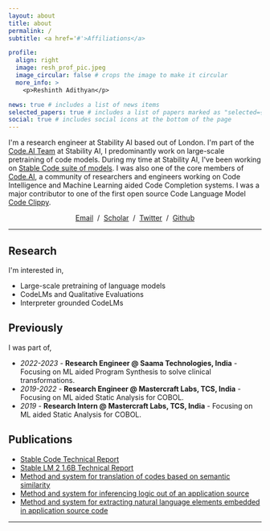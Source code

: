 ```yaml
---
layout: about
title: about
permalink: /
subtitle: <a href='#'>Affiliations</a>

profile:
  align: right
  image: resh_prof_pic.jpeg
  image_circular: false # crops the image to make it circular
  more_info: >
    <p>Reshinth Adithyan</p>

news: true # includes a list of news items
selected_papers: true # includes a list of papers marked as "selected={true}"
social: true # includes social icons at the bottom of the page
---
```


I'm a research engineer at Stability AI based out of London. I'm part of the [Code.AI Team](https://www.code.ai) at Stability AI, I predominantly work on large-scale pretraining of code models. During my time at Stability AI, I've been working on [Stable Code suite of models](https://huggingface.co/collections/stabilityai/stablecode-64f9dfb4ebc8a1be0a3f7650). I was also one of the core members of [Code.AI](https://code.ai), a community of researchers and engineers working on Code Intelligence and Machine Learning aided Code Completion systems. I was a major contributor to one of the first open source Code Language Model <a href="https://huggingface.co/CodedotAI">Code Clippy</a>.

<p style="text-align:center">
  <a href="mailto:reshinth.adith@gmail.com">Email</a> &nbsp;/&nbsp;
  <!-- <a href="data/Reshinth_Adithyan_CV.pdf">CV</a> &nbsp;/&nbsp; -->
  <a href="https://scholar.google.com/citations?user=Xlw_uwEAAAAJ">Scholar</a> &nbsp;/&nbsp;
  <a href="https://twitter.com/reshinth_">Twitter</a> &nbsp;/&nbsp;
  <a href="https://github.com/reshinthadithyan/">Github</a>
</p>

---

## Research

I'm interested in,

- Large-scale pretraining of language models
- CodeLMs and Qualitative Evaluations
- Interpreter grounded CodeLMs

## Previously

I was part of,

- *2022-2023* - **Research Engineer @ Saama Technologies, India** - Focusing on ML aided Program Synthesis to solve clinical transformations.
- *2019-2022* - **Research Engineer @ Mastercraft Labs, TCS, India** - Focusing on ML aided Static Analysis for COBOL.
- *2019* - **Research Intern @ Mastercraft Labs, TCS, India** - Focusing on ML aided Static Analysis for COBOL.

## Publications

- [Stable Code Technical Report](https://arxiv.org/abs/2404.01226)
- [Stable LM 2 1.6B Technical Report](https://arxiv.org/abs/2402.17834)
- [Method and system for translation of codes based on semantic similarity](https://patents.google.com/patent/US20230034984A1/en?inventor=Reshinth&oq=Reshinth)
- [Method and system for inferencing logic out of an application source](https://patents.google.com/patent/US11487533B2/en?inventor=Reshinth&oq=Reshinth)
- [Method and system for extracting natural language elements embedded in application source code](https://patents.google.com/patent/US11853710B2/en?inventor=Reshinth&oq=Reshinth)



---
